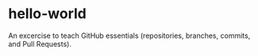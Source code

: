 # hello-world
An excercise to teach GitHub essentials (repositories, branches, commits, and Pull Requests).
